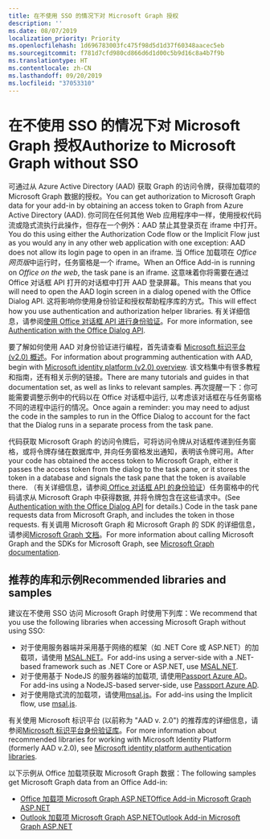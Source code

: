 ```yaml
---
title: 在不使用 SSO 的情况下对 Microsoft Graph 授权
description: ''
ms.date: 08/07/2019
localization_priority: Priority
ms.openlocfilehash: 1d696783003fc475f98d5d1d37f60348aacec5eb
ms.sourcegitcommit: f781d7cfd980cd866d6d1d00c5b9d16c8a4b7f9b
ms.translationtype: HT
ms.contentlocale: zh-CN
ms.lasthandoff: 09/20/2019
ms.locfileid: "37053310"
---
```

# <a name="authorize-to-microsoft-graph-without-sso"></a><span data-ttu-id="0a105-102">在不使用 SSO 的情况下对 Microsoft Graph 授权</span><span class="sxs-lookup"><span data-stu-id="0a105-102">Authorize to Microsoft Graph without SSO</span></span>

<span data-ttu-id="0a105-103">可通过从 Azure Active Directory (AAD) 获取 Graph 的访问令牌，获得加载项的 Microsoft Graph 数据的授权。</span><span class="sxs-lookup"><span data-stu-id="0a105-103">You can get authorization to Microsoft Graph data for your add-in by obtaining an access token to Graph from Azure Active Directory (AAD).</span></span> <span data-ttu-id="0a105-104">你可同在任何其他 Web 应用程序中一样，使用授权代码流或隐式流执行此操作，但存在一个例外：AAD 禁止其登录页在 iframe 中打开。</span><span class="sxs-lookup"><span data-stu-id="0a105-104">You do this using either the Authorization Code flow or the Implicit Flow just as you would any in any other web application with one exception: AAD does not allow its login page to open in an iframe.</span></span> <span data-ttu-id="0a105-105">当 Office 加载项在 *Office 网页版*中运行时，任务窗格是一个 iframe。</span><span class="sxs-lookup"><span data-stu-id="0a105-105">When an Office Add-in is running on *Office on the web*, the task pane is an iframe.</span></span> <span data-ttu-id="0a105-106">这意味着你将需要在通过 Office 对话框 API 打开的对话框中打开 AAD 登录屏幕。</span><span class="sxs-lookup"><span data-stu-id="0a105-106">This means that you will need to open the AAD login screen in a dialog opened with the Office Dialog API.</span></span> <span data-ttu-id="0a105-107">这将影响你使用身份验证和授权帮助程序库的方式。</span><span class="sxs-lookup"><span data-stu-id="0a105-107">This will effect how you use authentication and authorization helper libraries.</span></span> <span data-ttu-id="0a105-108">有关详细信息，请参阅[使用 Office 对话框 API 进行身份验证](auth-with-office-dialog-api.md)。</span><span class="sxs-lookup"><span data-stu-id="0a105-108">For more information, see [Authentication with the Office Dialog API](auth-with-office-dialog-api.md).</span></span>

<span data-ttu-id="0a105-109">要了解如何使用 AAD 对身份验证进行编程，首先请查看 [Microsoft 标识平台 (v2.0) 概述](/azure/active-directory/develop/v2-overview)。</span><span class="sxs-lookup"><span data-stu-id="0a105-109">For information about programming authentication with AAD, begin with [Microsoft identity platform (v2.0) overview](/azure/active-directory/develop/v2-overview).</span></span> <span data-ttu-id="0a105-110">该文档集中有很多教程和指南，还有相关示例的链接。</span><span class="sxs-lookup"><span data-stu-id="0a105-110">There are many tutorials and guides in that documentation set, as well as links to relevant samples.</span></span> <span data-ttu-id="0a105-111">再次提醒一下：你可能需要调整示例中的代码以在 Office 对话框中运行, 以考虑该对话框在与任务窗格不同的进程中运行的情况。</span><span class="sxs-lookup"><span data-stu-id="0a105-111">Once again a reminder: you may need to adjust the code in the samples to run in the Office Dialog to account for the fact that the Dialog runs in a separate process from the task pane.</span></span>

<span data-ttu-id="0a105-112">代码获取 Microsoft Graph 的访问令牌后，可将访问令牌从对话框传递到任务窗格，或将令牌存储在数据库中, 并向任务窗格发出通知，表明该令牌可用。</span><span class="sxs-lookup"><span data-stu-id="0a105-112">After your code has obtained the access token to Microsoft Graph, either it passes the access token from the dialog to the task pane, or it stores the token in a database and signals the task pane that the token is available there.</span></span> <span data-ttu-id="0a105-113">（有关详细信息，请参阅[ Office 对话框 API 的身份验证](auth-with-office-dialog-api.md)）任务窗格中的代码请求从 Microsoft Graph 中获得数据, 并将令牌包含在这些请求中。</span><span class="sxs-lookup"><span data-stu-id="0a105-113">(See [Authentication with the Office Dialog API](auth-with-office-dialog-api.md) for details.) Code in the task pane requests data from Microsoft Graph, and includes the token in those requests.</span></span> <span data-ttu-id="0a105-114">有关调用 Microsoft Graph 和 Microsoft Graph 的 SDK 的详细信息，请参阅[Microsoft Graph 文档](/graph/)。</span><span class="sxs-lookup"><span data-stu-id="0a105-114">For more information about calling Microsoft Graph and the SDKs for Microsoft Graph, see [Microsoft Graph documentation](/graph/).</span></span>

## <a name="recommended-libraries-and-samples"></a><span data-ttu-id="0a105-115">推荐的库和示例</span><span class="sxs-lookup"><span data-stu-id="0a105-115">Recommended libraries and samples</span></span>

<span data-ttu-id="0a105-116">建议在不使用 SSO 访问 Microsoft Graph 时使用下列库：</span><span class="sxs-lookup"><span data-stu-id="0a105-116">We recommend that you use the following libraries when accessing Microsoft Graph without using SSO:</span></span>

- <span data-ttu-id="0a105-117">对于使用服务器端并采用基于网络的框架（如 .NET Core 或 ASP.NET）的加载项，请使用 [MSAL.NET](https://github.com/AzureAD/microsoft-authentication-library-for-dotnet/wiki#conceptual-documentation)。</span><span class="sxs-lookup"><span data-stu-id="0a105-117">For add-ins using a server-side with a .NET-based framework such as .NET Core or ASP.NET, use [MSAL.NET](https://github.com/AzureAD/microsoft-authentication-library-for-dotnet/wiki#conceptual-documentation).</span></span>
- <span data-ttu-id="0a105-118">对于使用基于 NodeJS 的服务器端的加载项, 请使用[Passport Azure AD](https://github.com/AzureAD/passport-azure-ad)。</span><span class="sxs-lookup"><span data-stu-id="0a105-118">For add-ins using a NodeJS-based server-side, use [Passport Azure AD](https://github.com/AzureAD/passport-azure-ad).</span></span>
- <span data-ttu-id="0a105-119">对于使用隐式流的加载项，请使用[msal.js](https://github.com/AzureAD/microsoft-authentication-library-for-js/wiki)。</span><span class="sxs-lookup"><span data-stu-id="0a105-119">For add-ins using the Implicit flow, use [msal.js](https://github.com/AzureAD/microsoft-authentication-library-for-js/wiki).</span></span>

<span data-ttu-id="0a105-120">有关使用 Microsoft 标识平台 (以前称为 "AAD v. 2.0") 的推荐库的详细信息，请参阅[Microsoft 标识平台身份验证库](/azure/active-directory/develop/reference-v2-libraries)。</span><span class="sxs-lookup"><span data-stu-id="0a105-120">For more information about recommended libraries for working with Microsoft Identity Platform (formerly AAD v.2.0), see [Microsoft identity platform authentication libraries](/azure/active-directory/develop/reference-v2-libraries).</span></span>

<span data-ttu-id="0a105-121">以下示例从 Office 加载项获取 Microsoft Graph 数据：</span><span class="sxs-lookup"><span data-stu-id="0a105-121">The following samples get Microsoft Graph data from an Office Add-in:</span></span>

- [<span data-ttu-id="0a105-122">Office 加载项 Microsoft Graph ASP.NET</span><span class="sxs-lookup"><span data-stu-id="0a105-122">Office Add-in Microsoft Graph ASP.NET</span></span>](https://github.com/OfficeDev/PnP-OfficeAddins/tree/master/Samples/auth/Office-Add-in-Microsoft-Graph-ASPNET)
- [<span data-ttu-id="0a105-123">Outlook 加载项 Microsoft Graph ASP.NET</span><span class="sxs-lookup"><span data-stu-id="0a105-123">Outlook Add-in Microsoft Graph ASP.NET</span></span>](https://github.com/OfficeDev/PnP-OfficeAddins/tree/master/Samples/auth/Outlook-Add-in-Microsoft-Graph-ASPNET)

